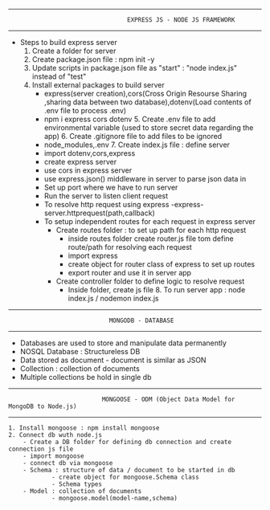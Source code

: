------------------------------------------------------------------------------------------------------
                                     EXPRESS JS - NODE JS FRAMEWORK
------------------------------------------------------------------------------------------------------
   

   - Steps to build express server
     1. Create a folder for server
     2. Create package.json file : npm init -y
     3. Update scripts in package.json file as "start" : "node index.js" instead of "test"
     4. Install external packages to build server
          - express(server creation),cors(Cross Origin Resourse Sharing ,sharing data between two database),dotenv(Load contents of .env file to process .env)
          - npm i express cors dotenv
    5. Create .env file to add environmental variable (used to store secret data regarding the app)
    6. Create .gitignore file to add files to be ignored
        - node_modules,.env
    7. Create index.js file : define server
         - import dotenv,cors,express
         - create express server
         - use cors in express server
         - use express.json() middleware in server to parse json data in  
         - Set up port where we have to run server
         - Run the server to listen client request
         - To resolve http request using express
              -express-server.httprequest(path,callback)
         - To setup independent routes for each request in express server
              - Create routes folder : to set up path for each http request
                   - inside routes folder create router.js file tom define route/path for resolving each request
                   - import express
                   - create object for router class of express to set up routes 
                   - export router and use it in server app
              - Create controller folder to define logic to resolve request
                   - Inside folder, create js file
    8. To run server app : node index.js / nodemon index.js

--------------------------------------------------------------------------------------------------------------------------
                                MONGODB - DATABASE
--------------------------------------------------------------------------------------------------------------------------

  - Databases are used to store and manipulate data permanently
  - NOSQL Database : Structureless DB 
  - Data stored as document 
         - document is similar as JSON 
  - Collection : collection of documents
  - Multiple collections be hold in single db
  














--------------------------------------------------------------------------------------------------------------------------
                              MONGOOSE - ODM (Object Data Model for MongoDB to Node.js)
--------------------------------------------------------------------------------------------------------------------------

    1. Install mongoose : npm install mongoose
    2. Connect db wuth node.js
        - Create a DB folder for defining db connection and create connection js file
        - import mongoose
        - connect db via mongoose
        - Schema : structure of data / document to be started in db
                - create object for mongoose.Schema class
                - Schema types
        - Model : collection of documents
                - mongoose.model(model-name,schema)







